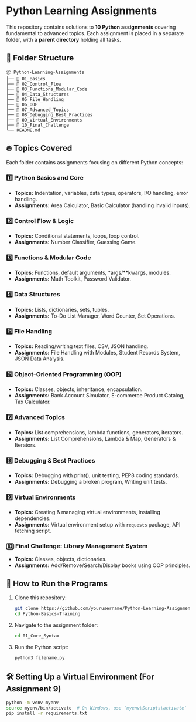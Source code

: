 # Python Learning Assignments

This repository contains solutions to **10 Python assignments** covering fundamental to advanced topics. Each assignment is placed in a separate folder, with a **parent directory** holding all tasks.

## 📂 Folder Structure
```
📦 Python-Learning-Assignments
├── 📁 01_Basics
├── 📁 02_Control_Flow
├── 📁 03_Functions_Modular_Code
├── 📁 04_Data_Structures
├── 📁 05_File_Handling
├── 📁 06_OOP
├── 📁 07_Advanced_Topics
├── 📁 08_Debugging_Best_Practices
├── 📁 09_Virtual_Environments
├── 📁 10_Final_Challenge
└── README.md
```

## 🔥 Topics Covered
Each folder contains assignments focusing on different Python concepts:

### 1️⃣ Python Basics and Core
- **Topics:** Indentation, variables, data types, operators, I/O handling, error handling.
- **Assignments:** Area Calculator, Basic Calculator (handling invalid inputs).

### 2️⃣ Control Flow & Logic
- **Topics:** Conditional statements, loops, loop control.
- **Assignments:** Number Classifier, Guessing Game.

### 3️⃣ Functions & Modular Code
- **Topics:** Functions, default arguments, *args/**kwargs, modules.
- **Assignments:** Math Toolkit, Password Validator.

### 4️⃣ Data Structures
- **Topics:** Lists, dictionaries, sets, tuples.
- **Assignments:** To-Do List Manager, Word Counter, Set Operations.

### 5️⃣ File Handling
- **Topics:** Reading/writing text files, CSV, JSON handling.
- **Assignments:** File Handling with Modules, Student Records System, JSON Data Analysis.

### 6️⃣ Object-Oriented Programming (OOP)
- **Topics:** Classes, objects, inheritance, encapsulation.
- **Assignments:** Bank Account Simulator, E-commerce Product Catalog, Tax Calculator.

### 7️⃣ Advanced Topics
- **Topics:** List comprehensions, lambda functions, generators, iterators.
- **Assignments:** List Comprehensions, Lambda & Map, Generators & Iterators.

### 8️⃣ Debugging & Best Practices
- **Topics:** Debugging with print(), unit testing, PEP8 coding standards.
- **Assignments:** Debugging a broken program, Writing unit tests.

### 9️⃣ Virtual Environments
- **Topics:** Creating & managing virtual environments, installing dependencies.
- **Assignments:** Virtual environment setup with `requests` package, API fetching script.

### 🔟 Final Challenge: Library Management System
- **Topics:** Classes, objects, dictionaries.
- **Assignments:** Add/Remove/Search/Display books using OOP principles.

## 🚀 How to Run the Programs
1. Clone this repository:
   ```sh
   git clone https://github.com/yourusername/Python-Learning-Assignments.git
   cd Python-Basics-Training
   ```
2. Navigate to the assignment folder:
   ```sh
   cd 01_Core_Syntax
   ```
3. Run the Python script:
   ```sh
   python3 filename.py
   ```

## 🛠 Setting Up a Virtual Environment (For Assignment 9)
```sh
python -m venv myenv
source myenv/bin/activate  # On Windows, use `myenv\Scripts\activate`
pip install -r requirements.txt
```


